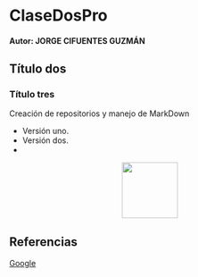 # ClaseDosPro
#### Autor: JORGE CIFUENTES GUZMÁN
## Título dos
### Título tres
Creación de repositorios y manejo de MarkDown
- Versión uno.
- Versión dos.
- 
<p align="center">
<img src="[imagen.png](https://img.freepik.com/free-photo/person-near-alternative-energy-plant_23-2149192730.jpg?t=st=1713655054~exp=1713658654~hmac=264556b780da839b288eecb4b5a011c883340148d1067ad51a3dbc8e81584a06&w=1060)" height="100">
</p>

  ## Referencias
  [Google](https://www.google.com)
